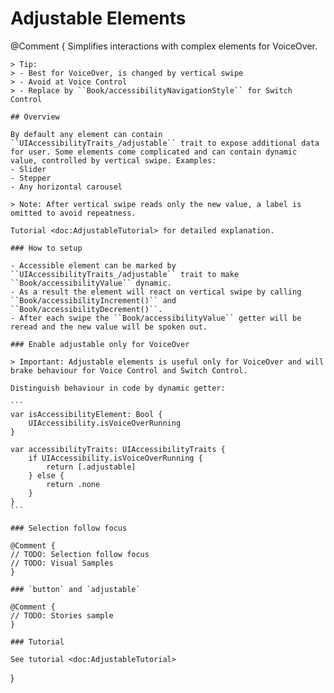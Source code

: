 # Adjustable Elements

@Comment {
    Simplifies interactions with complex elements for VoiceOver.

    > Tip: 
    > - Best for VoiceOver, is changed by vertical swipe
    > - Avoid at Voice Control 
    > - Replace by ``Book/accessibilityNavigationStyle`` for Switch Control 

    ## Overview

    By default any element can contain ``UIAccessibilityTraits_/adjustable`` trait to expose additional data for user. Some elements come complicated and can contain dynamic value, controlled by vertical swipe. Examples:
    - Slider
    - Stepper
    - Any horizontal carousel

    > Note: After vertical swipe reads only the new value, a label is omitted to avoid repeatness. 

    Tutorial <doc:AdjustableTutorial> for detailed explanation.

    ### How to setup

    - Accessible element can be marked by ``UIAccessibilityTraits_/adjustable`` trait to make ``Book/accessibilityValue`` dynamic. 
    - As a result the element will react on vertical swipe by calling ``Book/accessibilityIncrement()`` and ``Book/accessibilityDecrement()``. 
    - After each swipe the ``Book/accessibilityValue`` getter will be reread and the new value will be spoken out.

    ### Enable adjustable only for VoiceOver

    > Important: Adjustable elements is useful only for VoiceOver and will brake behaviour for Voice Control and Switch Control. 

    Distinguish behaviour in code by dynamic getter:

    ```
    var isAccessibilityElement: Bool {
        UIAccessibility.isVoiceOverRunning
    }

    var accessibilityTraits: UIAccessibilityTraits {
        if UIAccessibility.isVoiceOverRunning {
            return [.adjustable]
        } else {
            return .none
        }
    }
    ```

    ### Selection follow focus

    @Comment {
    // TODO: Selection follow focus
    // TODO: Visual Samples
    }

    ### `button` and `adjustable`

    @Comment {
    // TODO: Stories sample
    }

    ### Tutorial

    See tutorial <doc:AdjustableTutorial>
}

